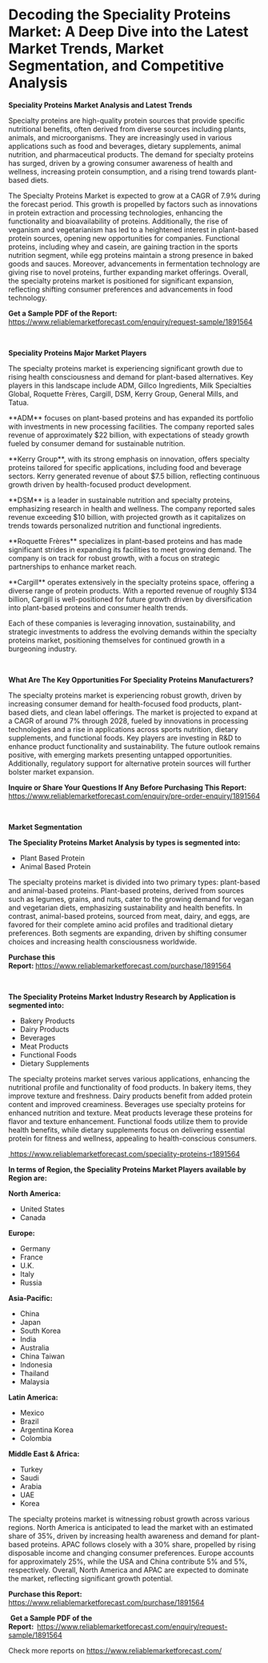 <p><h1>Decoding the Speciality Proteins Market: A Deep Dive into the Latest Market Trends, Market Segmentation, and Competitive Analysis</h1></p><p><strong>Speciality Proteins Market Analysis and Latest Trends</strong></p>
<p><p>Specialty proteins are high-quality protein sources that provide specific nutritional benefits, often derived from diverse sources including plants, animals, and microorganisms. They are increasingly used in various applications such as food and beverages, dietary supplements, animal nutrition, and pharmaceutical products. The demand for specialty proteins has surged, driven by a growing consumer awareness of health and wellness, increasing protein consumption, and a rising trend towards plant-based diets.</p><p>The Specialty Proteins Market is expected to grow at a CAGR of 7.9% during the forecast period. This growth is propelled by factors such as innovations in protein extraction and processing technologies, enhancing the functionality and bioavailability of proteins. Additionally, the rise of veganism and vegetarianism has led to a heightened interest in plant-based protein sources, opening new opportunities for companies. Functional proteins, including whey and casein, are gaining traction in the sports nutrition segment, while egg proteins maintain a strong presence in baked goods and sauces. Moreover, advancements in fermentation technology are giving rise to novel proteins, further expanding market offerings. Overall, the specialty proteins market is positioned for significant expansion, reflecting shifting consumer preferences and advancements in food technology.</p></p>
<p><strong>Get a Sample PDF of the Report:&nbsp;</strong> <a href="https://www.reliablemarketforecast.com/enquiry/request-sample/1891564?utm_campaign=1105&utm_medium=2&utm_source=Github&utm_content=ia&utm_term=14012025&utm_id=speciality-proteins">https://www.reliablemarketforecast.com/enquiry/request-sample/1891564</a></p>
<p>&nbsp;</p>
<p><strong>Speciality Proteins Major Market Players</strong></p>
<p><p>The specialty proteins market is experiencing significant growth due to rising health consciousness and demand for plant-based alternatives. Key players in this landscape include ADM, Gillco Ingredients, Milk Specialties Global, Roquette Frères, Cargill, DSM, Kerry Group, General Mills, and Tatua.</p><p>**ADM** focuses on plant-based proteins and has expanded its portfolio with investments in new processing facilities. The company reported sales revenue of approximately $22 billion, with expectations of steady growth fueled by consumer demand for sustainable nutrition.</p><p>**Kerry Group**, with its strong emphasis on innovation, offers specialty proteins tailored for specific applications, including food and beverage sectors. Kerry generated revenue of about $7.5 billion, reflecting continuous growth driven by health-focused product development.</p><p>**DSM** is a leader in sustainable nutrition and specialty proteins, emphasizing research in health and wellness. The company reported sales revenue exceeding $10 billion, with projected growth as it capitalizes on trends towards personalized nutrition and functional ingredients.</p><p>**Roquette Frères** specializes in plant-based proteins and has made significant strides in expanding its facilities to meet growing demand. The company is on track for robust growth, with a focus on strategic partnerships to enhance market reach.</p><p>**Cargill** operates extensively in the specialty proteins space, offering a diverse range of protein products. With a reported revenue of roughly $134 billion, Cargill is well-positioned for future growth driven by diversification into plant-based proteins and consumer health trends.</p><p>Each of these companies is leveraging innovation, sustainability, and strategic investments to address the evolving demands within the specialty proteins market, positioning themselves for continued growth in a burgeoning industry.</p></p>
<p>&nbsp;</p>
<p><strong>What Are The Key Opportunities For Speciality Proteins Manufacturers?</strong></p>
<p><p>The specialty proteins market is experiencing robust growth, driven by increasing consumer demand for health-focused food products, plant-based diets, and clean label offerings. The market is projected to expand at a CAGR of around 7% through 2028, fueled by innovations in processing technologies and a rise in applications across sports nutrition, dietary supplements, and functional foods. Key players are investing in R&D to enhance product functionality and sustainability. The future outlook remains positive, with emerging markets presenting untapped opportunities. Additionally, regulatory support for alternative protein sources will further bolster market expansion.</p></p>
<p><strong>Inquire or Share Your Questions If Any Before Purchasing This Report:</strong> <a href="https://www.reliablemarketforecast.com/enquiry/pre-order-enquiry/1891564?utm_campaign=1105&utm_medium=2&utm_source=Github&utm_content=ia&utm_term=14012025&utm_id=speciality-proteins">https://www.reliablemarketforecast.com/enquiry/pre-order-enquiry/1891564</a></p>
<p>&nbsp;</p>
<p><strong>Market Segmentation</strong></p>
<p><strong>The Speciality Proteins Market Analysis by types is segmented into:</strong></p>
<p><ul><li>Plant Based Protein</li><li>Animal Based Protein</li></ul></p>
<p><p>The specialty proteins market is divided into two primary types: plant-based and animal-based proteins. Plant-based proteins, derived from sources such as legumes, grains, and nuts, cater to the growing demand for vegan and vegetarian diets, emphasizing sustainability and health benefits. In contrast, animal-based proteins, sourced from meat, dairy, and eggs, are favored for their complete amino acid profiles and traditional dietary preferences. Both segments are expanding, driven by shifting consumer choices and increasing health consciousness worldwide.</p></p>
<p><strong>Purchase this Report:&nbsp;</strong><a href="https://www.reliablemarketforecast.com/purchase/1891564?utm_campaign=1105&utm_medium=2&utm_source=Github&utm_content=ia&utm_term=14012025&utm_id=speciality-proteins">https://www.reliablemarketforecast.com/purchase/1891564</a></p>
<p>&nbsp;</p>
<p><strong>The Speciality Proteins Market Industry Research by Application is segmented into:</strong></p>
<p><ul><li>Bakery Products</li><li>Dairy Products</li><li>Beverages</li><li>Meat Products</li><li>Functional Foods</li><li>Dietary Supplements</li></ul></p>
<p><p>The specialty proteins market serves various applications, enhancing the nutritional profile and functionality of food products. In bakery items, they improve texture and freshness. Dairy products benefit from added protein content and improved creaminess. Beverages use specialty proteins for enhanced nutrition and texture. Meat products leverage these proteins for flavor and texture enhancement. Functional foods utilize them to provide health benefits, while dietary supplements focus on delivering essential protein for fitness and wellness, appealing to health-conscious consumers.</p></p>
<p><a href="https://www.reliablemarketforecast.com/speciality-proteins-r1891564?utm_campaign=1105&utm_medium=2&utm_source=Github&utm_content=ia&utm_term=14012025&utm_id=speciality-proteins">&nbsp;https://www.reliablemarketforecast.com/speciality-proteins-r1891564</a></p>
<p><strong>In terms of Region, the Speciality Proteins Market Players available by Region are:</strong></p>
<p>
    <p> <strong> North America: </strong>
        <ul>
            <li>United States</li>
            <li>Canada</li>
        </ul>
        </p> 
    <p> <strong> Europe: </strong>
        <ul>
            <li>Germany</li>
            <li>France</li>
            <li>U.K.</li>
            <li>Italy</li>
            <li>Russia</li>
        </ul>
        </p> 
    <p> <strong> Asia-Pacific: </strong>
        <ul>
            <li>China</li>
            <li>Japan</li>
            <li>South Korea</li>
            <li>India</li>
            <li>Australia</li>
            <li>China Taiwan</li>
            <li>Indonesia</li>
            <li>Thailand</li>
            <li>Malaysia</li>
        </ul>
        </p> 
    <p> <strong> Latin America: </strong>
        <ul>
            <li>Mexico</li>
            <li>Brazil</li>
            <li>Argentina Korea</li>
            <li>Colombia</li>
        </ul>
        </p> 
    <p> <strong> Middle East & Africa: </strong>
        <ul>
            <li>Turkey</li>
            <li>Saudi</li>
            <li>Arabia</li>
            <li>UAE</li>
            <li>Korea</li>
        </ul>
    </p>
    </p>
<p><p>The specialty proteins market is witnessing robust growth across various regions. North America is anticipated to lead the market with an estimated share of 35%, driven by increasing health awareness and demand for plant-based proteins. APAC follows closely with a 30% share, propelled by rising disposable income and changing consumer preferences. Europe accounts for approximately 25%, while the USA and China contribute 5% and 5%, respectively. Overall, North America and APAC are expected to dominate the market, reflecting significant growth potential.</p></p>
<p><strong>Purchase this Report: </strong><a href="https://www.reliablemarketforecast.com/purchase/1891564?utm_campaign=1105&utm_medium=2&utm_source=Github&utm_content=ia&utm_term=14012025&utm_id=speciality-proteins">https://www.reliablemarketforecast.com/purchase/1891564</a></p>
<p>&nbsp;<strong>Get a Sample PDF of the Report:&nbsp;&nbsp;</strong><a href="https://www.reliablemarketforecast.com/enquiry/request-sample/1891564?utm_campaign=1105&utm_medium=2&utm_source=Github&utm_content=ia&utm_term=14012025&utm_id=speciality-proteins">https://www.reliablemarketforecast.com/enquiry/request-sample/1891564</a></p>
<p><strong></strong></p>
<p>Check more reports on <a href="https://www.reliablemarketforecast.com/?utm_campaign=1105&utm_medium=2&utm_source=Github&utm_content=ia&utm_term=14012025&utm_id=speciality-proteins">https://www.reliablemarketforecast.com/</a></p>